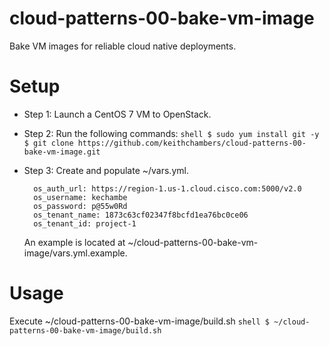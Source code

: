 cloud-patterns-00-bake-vm-image
===============================

Bake VM images for reliable cloud native deployments.

# Setup

* Step 1: Launch a CentOS 7 VM to OpenStack.

* Step 2: Run the following commands:
        ```shell
        $ sudo yum install git -y
        $ git clone https://github.com/keithchambers/cloud-patterns-00-bake-vm-image.git
        ```

* Step 3: Create and populate ~/vars.yml.

        os_auth_url: https://region-1.us-1.cloud.cisco.com:5000/v2.0
        os_username: kechambe
        os_password: p@55w0Rd
        os_tenant_name: 1873c63cf02347f8bcfd1ea76bc0ce06
        os_tenant_id: project-1

     An example is located at ~/cloud-patterns-00-bake-vm-image/vars.yml.example.
 
# Usage

Execute  ~/cloud-patterns-00-bake-vm-image/build.sh
        ```shell
        $ ~/cloud-patterns-00-bake-vm-image/build.sh
        ```

